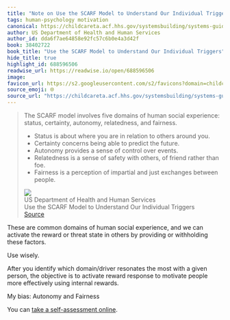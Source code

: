 ```yaml
---
title: "Note on Use the SCARF Model to Understand Our Individual Triggers via US Department of Health and Human Services"
tags: human-psychology motivation
canonical: https://childcareta.acf.hhs.gov/systemsbuilding/systems-guides/leadership/scarf-model
author: US Department of Health and Human Services
author_id: dda6f7ae64858e92fc57c6b0e4a3d42f
book: 38402722
book_title: "Use the SCARF Model to Understand Our Individual Triggers"
hide_title: true
highlight_id: 688596506
readwise_url: https://readwise.io/open/688596506
image: 
favicon_url: https://s2.googleusercontent.com/s2/favicons?domain=childcareta.acf.hhs.gov
source_emoji: 🌐
source_url: "https://childcareta.acf.hhs.gov/systemsbuilding/systems-guides/leadership/scarf-model#:~:text=The%20SCARF%20model,exchanges%20between%20people."
---
```


> The SCARF model involves five domains of human social experience: status, certainty, autonomy, relatedness, and fairness.
> 
> - Status is about where you are in relation to others around you.
> - Certainty concerns being able to predict the future.
> - Autonomy provides a sense of control over events.
> - Relatedness is a sense of safety with others, of friend rather than foe.
> - Fairness is a perception of impartial and just exchanges between people.
> <div class="quoteback-footer"><div class="quoteback-avatar"><img class="mini-favicon" src="https://s2.googleusercontent.com/s2/favicons?domain=childcareta.acf.hhs.gov"></div><div class="quoteback-metadata"><div class="metadata-inner"><span style="display:none">FROM:</span><div aria-label="US Department of Health and Human Services" class="quoteback-author"> US Department of Health and Human Services</div><div aria-label="Use the SCARF Model to Understand Our Individual Triggers" class="quoteback-title"> Use the SCARF Model to Understand Our Individual Triggers</div></div></div><div class="quoteback-backlink"><a target="_blank" aria-label="go to the full text of this quotation" rel="noopener" href="https://childcareta.acf.hhs.gov/systemsbuilding/systems-guides/leadership/scarf-model#:~:text=The%20SCARF%20model,exchanges%20between%20people." class="quoteback-arrow"> Source</a></div></div>

These are common domains of human social experience, and we can activate the reward or threat state in others by providing or withholding these factors.

Use wisely.

After you identify which domain/driver resonates the most with a given person, the objective is to activate reward response to motivate people more effectively using internal rewards.

My bias: Autonomy and Fairness

You can [take a self-assessment online](https://neuroleadership.com/research/tools/nli-scarf-assessment/).